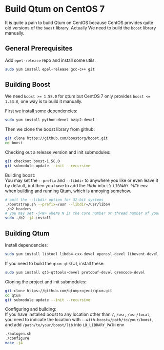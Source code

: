 # Build Qtum on CentOS 7

It is quite a pain to build Qtum on CentOS because CentOS provides quite old versions of the `boost` library. Actually We need to build the `boost` library manually.

## General Prerequisites

Add `epel-release` repo and install some utils:

```bash
sudo yum install epel-release gcc-c++ git
```

## Building Boost

We need `boost >= 1.58.0` for qtum but CentOS 7 only provides `boost <= 1.53.0`, one way is to build it manually.

First we install some dependencies:

```bash
sudo yum install python-devel bzip2-devel
```

Then we clone the boost library from github:

```bash
git clone https://github.com/boostorg/boost.git
cd boost
```

Checking out a release version and init submodules:

```bash
git checkout boost-1.58.0
git submodule update --init --recursive
```

Building boost:  
You may set the `--prefix` and `--libdir` to anywhere you like or even leave it by default, but then you have to add the *libdir* into `LD_LIBRARY_PATH` env when building and running Qtum, which is annoying somehow.

```bash
# omit the --libdir option for 32-bit systems
./bootstrap.sh --prefix=/usr --libdir=/usr/lib64
./b2 headers
# you may set -j<N> where N is the core number or thread number of your CPU.
sudo ./b2 -j4 install
```

## Building Qtum

Install dependencies:

```bash
sudo yum install libtool libdb4-cxx-devel openssl-devel libevent-devel
```

If you need to build the `qtum-qt` GUI, install these:

```bash
sudo yum install qt5-qttools-devel protobuf-devel qrencode-devel
```

Cloning the project and init submodules:

```bash
git clone https://github.com/qtumproject/qtum.git
cd qtum
git submodule update --init --recursive
```

Configuring and building:  
If you have installed boost to any location other than `/`, `/usr`, `/usr/local`, you need to indicate the location with `--with-boost=/path/to/your/boost`, and add `/path/to/your/boost/lib` into `LD_LIBRARY_PATH` env

```bash
./autogen.sh
./configure
make -j4
```


